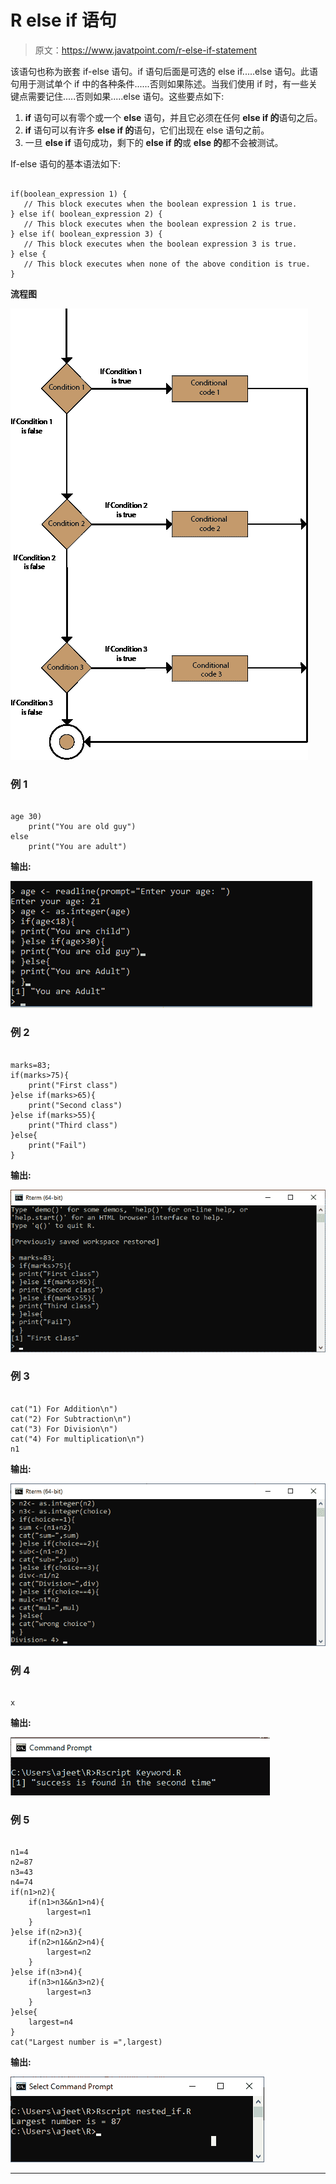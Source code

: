 # R else if 语句

> 原文：<https://www.javatpoint.com/r-else-if-statement>

该语句也称为嵌套 if-else 语句。if 语句后面是可选的 else if.....else 语句。此语句用于测试单个 if 中的各种条件......否则如果陈述。当我们使用 if 时，有一些关键点需要记住.....否则如果.....else 语句。这些要点如下:

1.  **if** 语句可以有零个或一个 **else** 语句，并且它必须在任何 **else if 的**语句之后。
2.  **if** 语句可以有许多 **else if 的**语句，它们出现在 else 语句之前。
3.  一旦 **else if** 语句成功，剩下的 **else if 的**或 **else 的**都不会被测试。

If-else 语句的基本语法如下:

```

if(boolean_expression 1) {
   // This block executes when the boolean expression 1 is true.
} else if( boolean_expression 2) {
   // This block executes when the boolean expression 2 is true.
} else if( boolean_expression 3) {
   // This block executes when the boolean expression 3 is true.
} else {
   // This block executes when none of the above condition is true. 
}

```

**流程图**

![R else if statement](img/b58b50f273177353fdafae11714792ec.png)

### 例 1

```

age 30)
	print("You are old guy")
else
	print("You are adult")

```

**输出:**

![R else if statement](img/c3dfba447c08d2be171a8c89c751ab88.png)

### 例 2

```

marks=83;
if(marks>75){
	print("First class")
}else if(marks>65){
	print("Second class")
}else if(marks>55){
	print("Third class")
}else{
	print("Fail")
}

```

**输出:**

![R else if statement](img/f7d83f9d69964f3fcca0e1921dc9e0b6.png)

### 例 3

```

cat("1) For Addition\n")
cat("2) For Subtraction\n")
cat("3) For Division\n")
cat("4) For multiplication\n")
n1
```

**输出:**

![R else if statement](img/cc23bf1284c89567f8adcce1cec47ac6.png)

### 例 4

```

x 
```

**输出:**

![R else if statement](img/81b3a4550489699d67bc49f2b34598c5.png)

### 例 5

```

n1=4
n2=87
n3=43
n4=74
if(n1>n2){
	if(n1>n3&&n1>n4){
		largest=n1
	}
}else if(n2>n3){
	if(n2>n1&&n2>n4){
		largest=n2
	}
}else if(n3>n4){
	if(n3>n1&&n3>n2){
		largest=n3
	}
}else{
	largest=n4
}
cat("Largest number is =",largest)

```

**输出:**

![R else if statement](img/07aa16041fe1f8bf08ea86ddb9281845.png)

* * *